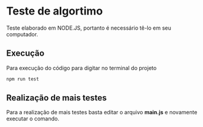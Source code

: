 # Teste de algortimo

Teste elaborado em NODE.JS, portanto é necessário tê-lo em seu computador.  

## Execução

Para execução do código para digitar no terminal do projeto 

```bash
npm run test
```

## Realização de mais testes

Para a realização de mais testes basta editar o arquivo **main.js** e novamente executar o comando.